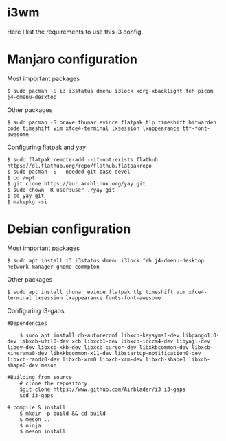 # i3wm

Here I list the requirements to use this i3 config.

# Manjaro configuration

Most important packages

    $ sudo pacman -S i3 i3status dmenu i3lock xorg-xbacklight feh picom j4-dmenu-desktop

Other packages

    $ sudo pacman -S brave thunar evince flatpak tlp timeshift bitwarden code timeshift vim xfce4-terminal lxsession lxappearance ttf-font-awesome

Configuring flatpak and yay

    $ sudo flatpak remote-add --if-not-exists flathub https://dl.flathub.org/repo/flathub.flatpakrepo
    $ sudo pacman -S --needed git base-devel
    $ cd /opt
    $ git clone https://aur.archlinux.org/yay.git
    $ sudo chown -R user:user ./yay-git
    $ cd yay-git
    $ makepkg -si


# Debian configuration

Most important packages

    $ sudo apt install i3 i3status dmenu i3lock feh j4-dmenu-desktop network-manager-gnome commpton 

Other packages

    $ sudo apt install thunar evince flatpak tlp timeshift vim xfce4-terminal lxsession lxappearance fonts-font-awesome

Configuring i3-gaps
    
    #Dependencies

        $ sudo apt install dh-autoreconf libxcb-keysyms1-dev libpango1.0-dev libxcb-util0-dev xcb libxcb1-dev libxcb-icccm4-dev libyajl-dev libev-dev libxcb-xkb-dev libxcb-cursor-dev libxkbcommon-dev libxcb-xinerama0-dev libxkbcommon-x11-dev libstartup-notification0-dev libxcb-randr0-dev libxcb-xrm0 libxcb-xrm-dev libxcb-shape0 libxcb-shape0-dev meson
    
    #Building from source
        # clone the repository
        $git clone https://www.github.com/Airblader/i3 i3-gaps
        $cd i3-gaps

    # compile & install
        $ mkdir -p build && cd build
        $ meson ..
        $ ninja
        $ meson install



